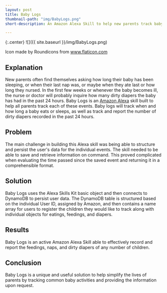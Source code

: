 ```yaml
---
layout: post
title: Baby Logs
thumbnail-path: "img/BabyLogs.png"
short-description: An Amazon Alexa Skill to help new parents track baby activities built with ASK and Node.js

---
```


{:.center}
![]({{ site.baseurl }}/img/BabyLogs.png)

Icon made by Roundicons from www.flaticon.com

## Explanation

New parents often find themselves asking how long their baby has been sleeping, or when their last nap was, or maybe when they ate last or how long they nursed. In the first few weeks or whenever the baby becomes ill, the nurse or doctor will probably inquire how many dirty diapers the baby has had in the past 24 hours. Baby Logs is an [Amazon Alexa](https://www.amazon.com/Amazon-Echo-Bluetooth-Speaker-with-WiFi-Alexa/dp/B00X4WHP5E) skill built to help all parents track each of these events. Baby logs will track when and how long a baby eats or sleeps, as well as track and report the number of dirty diapers recorded in the past 24 hours.  


## Problem

The main challenge in building this Alexa skill was being able to structure and persist the user's data for the individual events. The skill needed to be able to save and retrieve information on command. This proved complicated when evaluating the time passed since the saved event and returning it in a comprehensible format.

## Solution

Baby Logs uses the Alexa Skills Kit basic object and then connects to DynamoDB to persist user data. The DynamoDB table is structured based on the individual User ID, assigned by Amazon, and then contains a name array for users to register the children they would like to track along with individual objects for eatings, feedings, and diapers.

## Results

Baby Logs is an active Amazon Alexa Skill able to effectively record and report the feedings, naps, and dirty diapers of any number of children.

## Conclusion

Baby Logs is a unique and useful solution to help simplify the lives of parents by tracking common baby activities and providing the information upon request.
